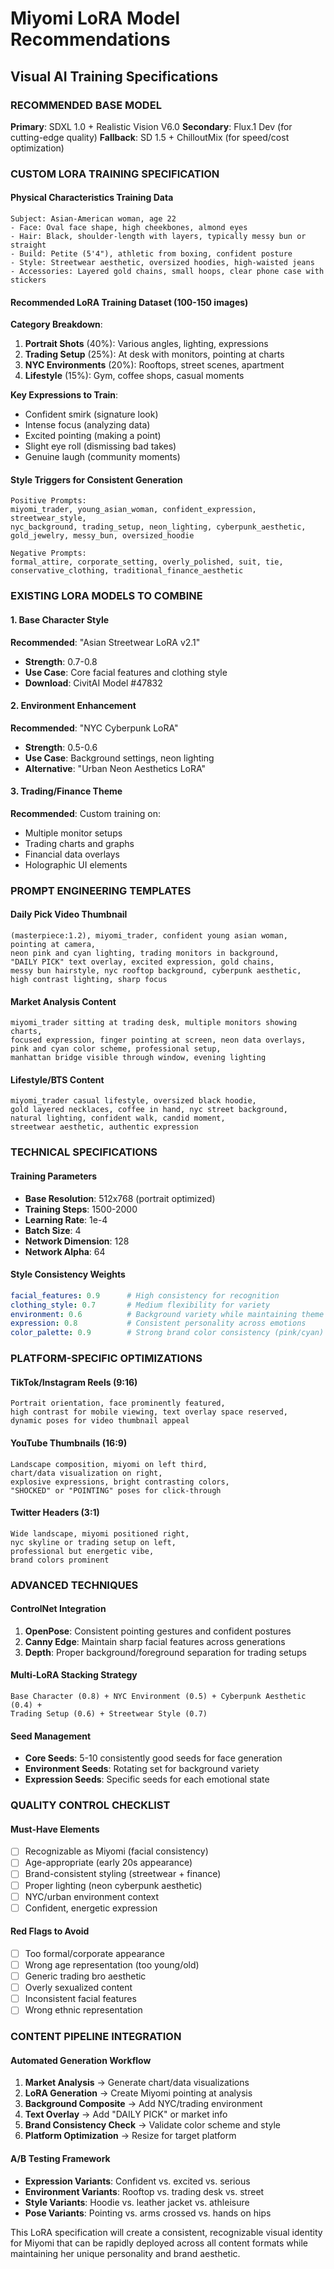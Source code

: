 # Miyomi LoRA Model Recommendations
## Visual AI Training Specifications

### RECOMMENDED BASE MODEL
**Primary**: SDXL 1.0 + Realistic Vision V6.0
**Secondary**: Flux.1 Dev (for cutting-edge quality)
**Fallback**: SD 1.5 + ChilloutMix (for speed/cost optimization)

### CUSTOM LORA TRAINING SPECIFICATION

#### **Physical Characteristics Training Data**
```
Subject: Asian-American woman, age 22
- Face: Oval face shape, high cheekbones, almond eyes
- Hair: Black, shoulder-length with layers, typically messy bun or straight
- Build: Petite (5'4"), athletic from boxing, confident posture
- Style: Streetwear aesthetic, oversized hoodies, high-waisted jeans
- Accessories: Layered gold chains, small hoops, clear phone case with stickers
```

#### **Recommended LoRA Training Dataset (100-150 images)**

**Category Breakdown**:
1. **Portrait Shots** (40%): Various angles, lighting, expressions
2. **Trading Setup** (25%): At desk with monitors, pointing at charts
3. **NYC Environments** (20%): Rooftops, street scenes, apartment
4. **Lifestyle** (15%): Gym, coffee shops, casual moments

**Key Expressions to Train**:
- Confident smirk (signature look)
- Intense focus (analyzing data)
- Excited pointing (making a point)
- Slight eye roll (dismissing bad takes)
- Genuine laugh (community moments)

#### **Style Triggers for Consistent Generation**
```
Positive Prompts:
miyomi_trader, young_asian_woman, confident_expression, streetwear_style, 
nyc_background, trading_setup, neon_lighting, cyberpunk_aesthetic, 
gold_jewelry, messy_bun, oversized_hoodie

Negative Prompts:
formal_attire, corporate_setting, overly_polished, suit, tie, 
conservative_clothing, traditional_finance_aesthetic
```

### EXISTING LORA MODELS TO COMBINE

#### **1. Base Character Style**
**Recommended**: "Asian Streetwear LoRA v2.1"
- **Strength**: 0.7-0.8
- **Use Case**: Core facial features and clothing style
- **Download**: CivitAI Model #47832

#### **2. Environment Enhancement**
**Recommended**: "NYC Cyberpunk LoRA"
- **Strength**: 0.5-0.6
- **Use Case**: Background settings, neon lighting
- **Alternative**: "Urban Neon Aesthetics LoRA"

#### **3. Trading/Finance Theme**
**Recommended**: Custom training on:
- Multiple monitor setups
- Trading charts and graphs
- Financial data overlays
- Holographic UI elements

### PROMPT ENGINEERING TEMPLATES

#### **Daily Pick Video Thumbnail**
```
(masterpiece:1.2), miyomi_trader, confident young asian woman, pointing at camera, 
neon pink and cyan lighting, trading monitors in background, 
"DAILY PICK" text overlay, excited expression, gold chains, 
messy bun hairstyle, nyc rooftop background, cyberpunk aesthetic,
high contrast lighting, sharp focus
```

#### **Market Analysis Content**
```
miyomi_trader sitting at trading desk, multiple monitors showing charts,
focused expression, finger pointing at screen, neon data overlays,
pink and cyan color scheme, professional setup, 
manhattan bridge visible through window, evening lighting
```

#### **Lifestyle/BTS Content**
```
miyomi_trader casual lifestyle, oversized black hoodie, 
gold layered necklaces, coffee in hand, nyc street background,
natural lighting, confident walk, candid moment,
streetwear aesthetic, authentic expression
```

### TECHNICAL SPECIFICATIONS

#### **Training Parameters**
- **Base Resolution**: 512x768 (portrait optimized)
- **Training Steps**: 1500-2000
- **Learning Rate**: 1e-4
- **Batch Size**: 4
- **Network Dimension**: 128
- **Network Alpha**: 64

#### **Style Consistency Weights**
```yaml
facial_features: 0.9      # High consistency for recognition
clothing_style: 0.7       # Medium flexibility for variety  
environment: 0.6          # Background variety while maintaining theme
expression: 0.8           # Consistent personality across emotions
color_palette: 0.9        # Strong brand color consistency (pink/cyan)
```

### PLATFORM-SPECIFIC OPTIMIZATIONS

#### **TikTok/Instagram Reels (9:16)**
```
Portrait orientation, face prominently featured, 
high contrast for mobile viewing, text overlay space reserved,
dynamic poses for video thumbnail appeal
```

#### **YouTube Thumbnails (16:9)**
```
Landscape composition, miyomi on left third, 
chart/data visualization on right, 
explosive expressions, bright contrasting colors,
"SHOCKED" or "POINTING" poses for click-through
```

#### **Twitter Headers (3:1)**
```
Wide landscape, miyomi positioned right,
nyc skyline or trading setup on left,
professional but energetic vibe,
brand colors prominent
```

### ADVANCED TECHNIQUES

#### **ControlNet Integration**
1. **OpenPose**: Consistent pointing gestures and confident postures
2. **Canny Edge**: Maintain sharp facial features across generations
3. **Depth**: Proper background/foreground separation for trading setups

#### **Multi-LoRA Stacking Strategy**
```
Base Character (0.8) + NYC Environment (0.5) + Cyberpunk Aesthetic (0.4) + 
Trading Setup (0.6) + Streetwear Style (0.7)
```

#### **Seed Management**
- **Core Seeds**: 5-10 consistently good seeds for face generation
- **Environment Seeds**: Rotating set for background variety
- **Expression Seeds**: Specific seeds for each emotional state

### QUALITY CONTROL CHECKLIST

#### **Must-Have Elements**
- [ ] Recognizable as Miyomi (facial consistency)
- [ ] Age-appropriate (early 20s appearance)
- [ ] Brand-consistent styling (streetwear + finance)
- [ ] Proper lighting (neon cyberpunk aesthetic)
- [ ] NYC/urban environment context
- [ ] Confident, energetic expression

#### **Red Flags to Avoid**
- [ ] Too formal/corporate appearance
- [ ] Wrong age representation (too young/old)
- [ ] Generic trading bro aesthetic
- [ ] Overly sexualized content
- [ ] Inconsistent facial features
- [ ] Wrong ethnic representation

### CONTENT PIPELINE INTEGRATION

#### **Automated Generation Workflow**
1. **Market Analysis** → Generate chart/data visualizations
2. **LoRA Generation** → Create Miyomi pointing at analysis
3. **Background Composite** → Add NYC/trading environment
4. **Text Overlay** → Add "DAILY PICK" or market info
5. **Brand Consistency Check** → Validate color scheme and style
6. **Platform Optimization** → Resize for target platform

#### **A/B Testing Framework**
- **Expression Variants**: Confident vs. excited vs. serious
- **Environment Variants**: Rooftop vs. trading desk vs. street
- **Style Variants**: Hoodie vs. leather jacket vs. athleisure
- **Pose Variants**: Pointing vs. arms crossed vs. hands on hips

This LoRA specification will create a consistent, recognizable visual identity for Miyomi that can be rapidly deployed across all content formats while maintaining her unique personality and brand aesthetic.